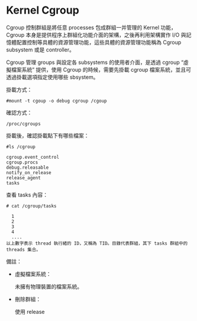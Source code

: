 # Kernel Cgroup

Cgroup 控制群組是將任意 processes 包成群組一并管理的 Kernel 功能，Cgroup 本身是提供程序上群組化功能介面的架構，之後再利用架構實作 I/O 與記憶體配置控制等具體的資源管理功能，這些具體的資源管理功能稱為 Cgroup subsystem 或是 controller。

Cgroup 管理 groups 與設定各 subsystems 的使用者介面，是透過 cgroup “虛擬檔案系統” 提供，使用 Cgroup 的時候，需要先掛載 cgroup 檔案系統，並且可透過掛載選項指定使用哪些 sbsystem。

掛載方式：

    #mount -t cgoup -o debug cgroup /cgoup


確認方式：

    /proc/cgroups
    
掛載後，確認掛載點下有哪些檔案：

    #ls /cgroup
    
    cgroup.event_control
    cgroup.procs
    debug.releasable
    notify_on_release
    release_agent
    tasks
    
查看 tasks 內容：

    # cat /cgroup/tasks
    
      1
      2
      3
      4
      ....
    以上數字表示 thread 執行緒的 ID，又稱為 TID。目錄代表群組，其下 tasks 群組中的 threads 集合。
   
備註：

* 虛擬檔案系統：

  未擁有物理裝置的檔案系統。
  
* 刪除群組：

  使用 release 
    

